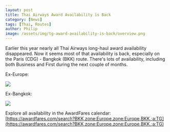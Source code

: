 ```yaml
---
layout: post
title: Thai Airways Award Availability is Back
category: [News]
tags: [Thai, Routes]
author: Philip
image: /assets/img/tg-award-availability-is-back/overview.png
---
```


Earlier this year nearly all Thai Airways long-haul award availability disappeared. Now it seems most of that availability is back, especially on the Paris (CDG) - Bangkok (BKK) route. There's lots of availability, including both Business and First during the next couple of months.

Ex-Europe:

<img src="/assets/img/tg-award-availability-is-back/ex-europe.png" class="" />

Ex-Bangkok:

<img src="/assets/img/tg-award-availability-is-back/ex-bangkok.png" class="" />

Explore all availability in the AwardFares calendar:  
[https://awardfares.com/search?BKK,zone:Europe.zone:Europe,BKK.;a:TG](https://awardfares.com/search?BKK,zone:Europe.zone:Europe,BKK.;a:TG)
